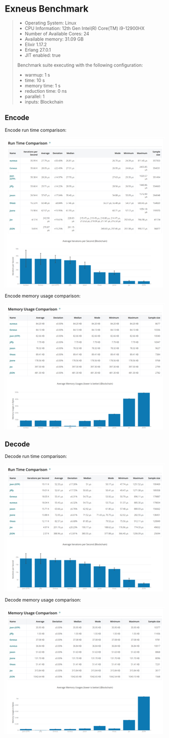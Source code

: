 # Exneus Benchmark

> - Operating System: Linux
> - CPU Information: 12th Gen Intel(R) Core(TM) i9-12900HX
> - Number of Available Cores: 24
> - Available memory: 31.09 GB
> - Elixir 1.17.2
> - Erlang 27.0.1
> - JIT enabled: true
>
> Benchmark suite executing with the following configuration:
>
> - warmup: 1 s
> - time: 10 s
> - memory time: 1 s
> - reduction time: 0 ns
> - parallel: 1
> - inputs: Blockchain

## Encode

Encode run time comparison:

![Encode run time](assets/encode_run_time.png)

Encode memory usage comparison:

![Encode memory usage](assets/encode_memory_usage.png)

## Decode

Decode run time comparison:

![Decode run time](assets/decode_run_time.png)

Decode memory usage comparison:

![Decode memory usage](assets/decode_memory_usage.png)
